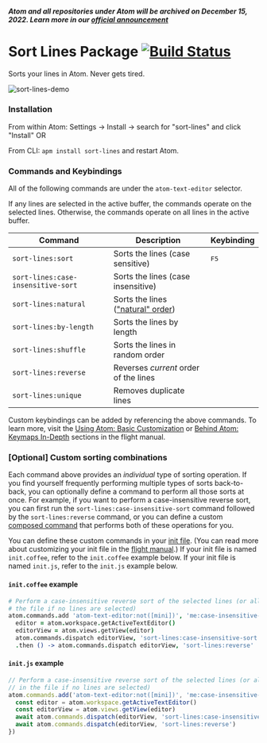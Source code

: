 ##### Atom and all repositories under Atom will be archived on December 15, 2022. Learn more in our [official announcement](https://github.blog/2022-06-08-sunsetting-atom/)
 # Sort Lines Package [![Build Status](https://travis-ci.org/atom/sort-lines.svg?branch=master)](https://travis-ci.org/atom/sort-lines)

Sorts your lines in Atom. Never gets tired.

![sort-lines-demo](https://f.cloud.github.com/assets/2988/1796891/85e69ff2-6a93-11e3-89ac-31927f604592.gif)

### Installation

From within Atom: Settings -> Install -> search for "sort-lines" and click "Install" OR

From CLI: `apm install sort-lines` and restart Atom.

### Commands and Keybindings

All of the following commands are under the `atom-text-editor` selector.

If any lines are selected in the active buffer, the commands operate on the selected lines. Otherwise, the commands operate on all lines in the active buffer.

|Command|Description|Keybinding|
|-------|-----------|----------|
|`sort-lines:sort`|Sorts the lines (case sensitive)|<kbd>F5</kbd>
|`sort-lines:case-insensitive-sort`|Sorts the lines (case insensitive)|
|`sort-lines:natural`|Sorts the lines (["natural" order](https://www.npmjs.com/package/javascript-natural-sort))|
|`sort-lines:by-length`|Sorts the lines by length|
|`sort-lines:shuffle`|Sorts the lines in random order|
|`sort-lines:reverse`|Reverses *current* order of the lines|
|`sort-lines:unique`|Removes duplicate lines|

Custom keybindings can be added by referencing the above commands.  To learn more, visit the [Using Atom: Basic Customization](http://flight-manual.atom.io/using-atom/sections/basic-customization/#customizing-keybindings) or [Behind Atom: Keymaps In-Depth](http://flight-manual.atom.io/behind-atom/sections/keymaps-in-depth) sections in the flight manual.

### [Optional] Custom sorting combinations

Each command above provides an *individual* type of sorting operation. If you find yourself frequently performing multiple types of sorts back-to-back, you can optionally define a command to perform all those sorts at once. For example, if you want to perform a case-insensitive reverse sort, you can first run the `sort-lines:case-insensitive-sort` command followed by the `sort-lines:reverse` command, or you can define a custom [composed command](https://blog.atom.io/2018/10/09/automate-repetitive-tasks-with-composed-commands.html) that performs both of these operations for you.

You can define these custom commands in your [init file](https://flight-manual.atom.io/hacking-atom/sections/the-init-file/#the-init-file). (You can read more about customizing your init file in the [flight manual](https://flight-manual.atom.io/hacking-atom/sections/the-init-file/#the-init-file).) If your init file is named `init.coffee`, refer to the `init.coffee` example below. If your init file is named `init.js`, refer to the `init.js` example below.

#### `init.coffee` example

```coffeescript
# Perform a case-insensitive reverse sort of the selected lines (or all lines in
# the file if no lines are selected)
atom.commands.add 'atom-text-editor:not([mini])', 'me:case-insensitive-reverse-sort', ->
  editor = atom.workspace.getActiveTextEditor()
  editorView = atom.views.getView(editor)
  atom.commands.dispatch editorView, 'sort-lines:case-insensitive-sort'
  .then () -> atom.commands.dispatch editorView, 'sort-lines:reverse'
```

#### `init.js` example

```js
// Perform a case-insensitive reverse sort of the selected lines (or all lines
// in the file if no lines are selected)
atom.commands.add('atom-text-editor:not([mini])', 'me:case-insensitive-reverse-sort', async () => {
  const editor = atom.workspace.getActiveTextEditor()
  const editorView = atom.views.getView(editor)
  await atom.commands.dispatch(editorView, 'sort-lines:case-insensitive-sort')
  await atom.commands.dispatch(editorView, 'sort-lines:reverse')
})
```
